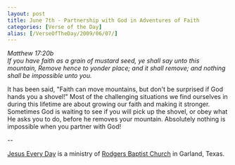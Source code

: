 ```yaml
---
layout: post
title: June 7th - Partnership with God in Adventures of Faith
categories: [Verse of the Day]
alias: [/VerseOfTheDay/2009/06/07/]
---
```


_Matthew 17:20b  
If you have faith as a grain of mustard seed, ye shall say unto this
mountain, Remove hence to yonder place; and it shall remove; and
nothing shall be impossible unto you._

It has been said, "Faith can move mountains, but don't be surprised
if God hands you a shovel!" Most of the challenging situations we find
ourselves in during this lifetime are about growing our faith and
making it stronger. Sometimes God is waiting to see if you will pick
up the shovel, or obey what He asks you to do, before he removes your
mountain. Absolutely nothing is impossible when you partner with
God!

 --

<a href=http://jesuseveryday.net>Jesus Every Day</a> is a ministry of <a href=http://rodgersbaptist.net>Rodgers Baptist Church</a> in Garland, Texas.
